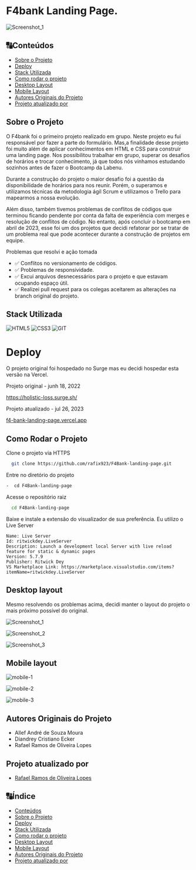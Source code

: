 # F4bank Landing Page.
![Screenshot_1](https://user-images.githubusercontent.com/99361183/201529092-f4aba941-04f3-4fbc-8323-53242c264396.png)

##  🔠Conteúdos
<!--ts-->
   * [Sobre o Projeto](#sobre-o-projeto)
   * [Deploy](#deploy)
   * [Stack Utilizada](#stack-utilizada)
   * [Como rodar o projeto](#como-rodar-o-projeto)
   * [Desktop Layout ](#desktop-layout)
   * [Mobile Layout ](#mobile-layout)
   * [Autores Originais do Projeto](#autores-originais-do-projeto)
   * [Projeto atualizado por](#projeto-atualizado-por)
<!--te-->

## Sobre o Projeto

O F4bank foi o primeiro projeto realizado em grupo. Neste projeto eu fui responsável por fazer a parte do formulário. Mas,a finalidade desse projeto foi muito além de aplicar conhecimentos em HTML e CSS para construir uma landing page. Nos possibilitou trabalhar em grupo, superar os desafios de horários e trocar conhecimento, já que todos nós vinhamos estudando sozinhos antes de fazer o Bootcamp da Labenu.

Durante a construção do projeto o maior desafio foi a questão da disponibilidade de horários para nos reunir. Porém, o superamos e utilizamos técnicas da metodologia ágil Scrum e utilizamos o Trello para mapearmos a nossa evolução.

Além disso, também tivemos problemas de conflitos de códigos que terminou ficando pendente por conta da falta de experiência com merges e resolução de conflitos de código. No entanto, após concluir o bootcamp em abril de 2023, esse foi um dos projetos que decidi refatorar por se tratar de um problema real que pode acontecer durante a construção de projetos em equipe.

Problemas que resolvi e ação tomada

- ✅ Conflitos no versionamento de códigos.
- ✅ Problemas de responsividade.
- ✅ Excui arquivos desnecessários para o projeto e que estavam ocupando espaço útil.
- ✅ Realizei pull request para os colegas aceitarem as alterações na branch original do projeto.
  

## Stack Utilizada

![HTML5](https://img.shields.io/badge/HTML5-E34F26?style=for-the-badge&logo=html5&logoColor=white)
![CSS3](https://img.shields.io/badge/CSS3-1572B6?style=for-the-badge&logo=css3&logoColor=white)
![GIT](https://img.shields.io/badge/GIT-E44C30?style=for-the-badge&logo=git&logoColor=white)
  
# Deploy

O projeto original foi hospedado no Surge mas eu decidi hospedar esta versão na Vercel.

Projeto original - junh 18, 2022

https://holistic-loss.surge.sh/

Projeto atualizado - jul 26, 2023

[f4-bank-landing-page.vercel.app](https://f4-bank-landing-page.vercel.app/)

## Como Rodar o Projeto
  
Clone o projeto via HTTPS

```bash
  git clone https://github.com/rafix923/F4Bank-landing-page.git
```

Entre no diretório do projeto

```bash
-  cd F4Bank-landing-page
```

Acesse o repositório raiz 

```bash
  cd F4Bank-landing-page
```
Baixe e instale a extensão do visualizador de sua preferência. Eu utilizo o Live Server

```
Name: Live Server
Id: ritwickdey.LiveServer
Description: Launch a development local Server with live reload feature for static & dynamic pages
Version: 5.7.9
Publisher: Ritwick Dey
VS Marketplace Link: https://marketplace.visualstudio.com/items?itemName=ritwickdey.LiveServer
```
## Desktop layout

Mesmo resolvendo os problemas acima, decidi manter o layout do projeto o mais próximo possível do original.

![Screenshot_1](https://github.com/rafix923/F4Bank-landing-page/assets/99361183/8cc2cd39-82b5-4d19-b86e-1975a46220bd)

![Screenshot_2](https://github.com/rafix923/F4Bank-landing-page/assets/99361183/82f69e49-81d4-4310-b812-f000118d2f1b)

![Screenshot_3](https://github.com/rafix923/F4Bank-landing-page/assets/99361183/0ce741c7-7bd1-409d-909d-a95aba49c97b)

## Mobile layout

![mobile-1](https://github.com/rafix923/F4Bank-landing-page/assets/99361183/89a72aa0-f52e-4a96-aa62-fe890447c601)

![mobile-2](https://github.com/rafix923/F4Bank-landing-page/assets/99361183/de00cc43-3a8e-425f-b014-5930617f693e)

![mobile-3](https://github.com/rafix923/F4Bank-landing-page/assets/99361183/b8485d1d-ab72-4090-b377-ea7990420305)

## Autores Originais do Projeto

- Allef André de Souza Moura
- Diandrey Cristiano Ecker
- Rafael Ramos de Oliveira Lopes
  
## Projeto atualizado por

- [Rafael Ramos de Oliveira Lopes](https://github.com/rafix923)

 ##  🔠Índice
<!--ts-->
   * [Conteúdos](#conteúdos)
   * [Sobre o Projeto](#sobre-o-projeto)
   * [Deploy](#deploy)
   * [Stack Utilizada](#stack-utilizada)
   * [Como rodar o projeto](#como-rodar-o-projeto)
   * [Desktop Layout ](#desktop-layout)
   * [Mobile Layout ](#mobile-layout)
   * [Autores Originais do Projeto](#autores-originais-do-projeto)
   * [Projeto atualizado por](#projeto-atualizado-por)
<!--te-->



